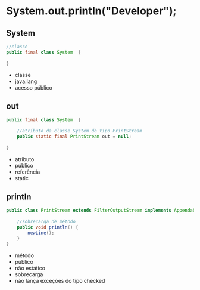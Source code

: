# System.out.println("Developer");

## System

```java
//classe
public final class System  {
    
}
```

- classe
- java.lang
- acesso público

## out

```java
public final class System  {
    
    //atributo da classe System do tipo PrintStream
    public static final PrintStream out = null;
    
}
```

- atributo
- público
- referência
- static

## println
```java
public class PrintStream extends FilterOutputStream implements Appendable, Closeable {
    
    //sobrecarga de método
    public void println() {
        newLine();
    }
}
```
- método
- público
- não estático
- sobrecarga
- não lança exceções do tipo checked